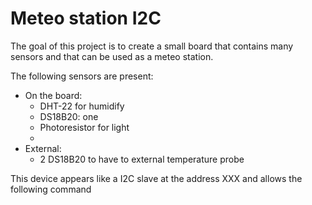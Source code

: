 #  Meteo station I2C

The goal of this project is to create a small board that contains many sensors and that can be used as a meteo station.

The following sensors are present:

* On the board:
    * DHT-22 for humidify
    * DS18B20: one
    * Photoresistor for light
    * 
* External:
    * 2 DS18B20 to have to external temperature probe

This device appears like a I2C slave at the address XXX and allows the following command



